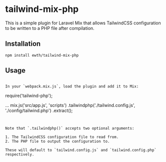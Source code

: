 # tailwind-mix-php

This is a simple plugin for Laravel Mix that allows TailwindCSS configuration to be written to a PHP file after compilation.

## Installation

```
npm install ewth/tailwind-mix-php
```

## Usage

```

In your `webpack.mix.js`, load the plugin and add it to Mix:

```
require('tailwind-php');

...
mix.js('src/app.js', 'scripts')
    .tailwindphp('./tailwind.config.js', './config/tailwind.php')
    .extract();
```


Note that `.tailwindphp()` accepts two optional arguments:

1. The TailwindCSS configuration file to read from.
2. The PHP file to output the configuration to.

These will default to `tailwind.config.js` and `tailwind.config.php` respectively.